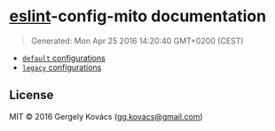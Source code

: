 # [eslint](http://eslint.org)-config-mito documentation
> Generated: Mon Apr 25 2016 14:20:40 GMT+0200 (CEST)

* [`default` configurations](default.md)
* [`legacy` configurations](legacy.md)

## License
MIT © 2016 Gergely Kovács (gg.kovacs@gmail.com)

